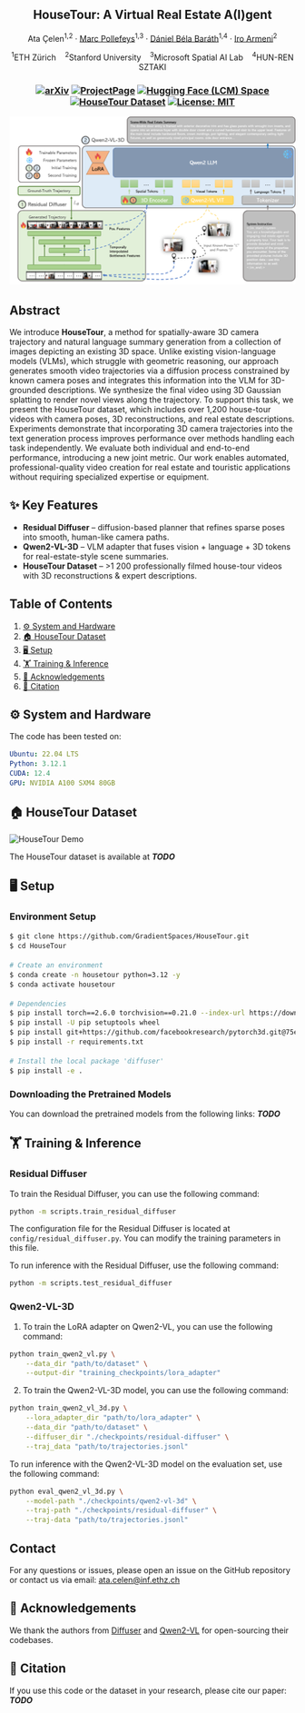 <p align="center">
  <h2 align="center"> HouseTour: A Virtual Real Estate A(I)gent </h2>
  <p align="center">
    <a>Ata Çelen</a><sup>1,2</sup>
    ·
    <a href="https://people.inf.ethz.ch/marc.pollefeys/">Marc Pollefeys</a><sup>1,3</sup>
    ·
    <a href="https://www.linkedin.com/in/d%C3%A1niel-bar%C3%A1th-3a489092/">Dániel Béla Baráth</a><sup>1,4</sup>
    ·
    <a href="https://ir0.github.io/">Iro Armeni</a><sup>2</sup>
  </p>
  <p align="center">
    <sup>1</sup>ETH Zürich    <sup>2</sup>Stanford University    <sup>3</sup>Microsoft Spatial AI Lab    <sup>4</sup>HUN-REN SZTAKI
  </p>
  <h3 align="center">

 [![arXiv](https://img.shields.io/badge/arXiv-blue?logo=arxiv&color=%23B31B1B)](https://placehold.co/600x400?text=Hello+World) 
 [![ProjectPage](https://img.shields.io/badge/Project_Page-HouseTour-blue)](https://house-tour.github.io/)
 [![Hugging Face (LCM) Space](https://img.shields.io/badge/🤗%20Hugging%20Face%20-Space-yellow)](https://placehold.co/600x400?text=Hello+World)
 [![HouseTour Dataset](https://img.shields.io/badge/HouseTour-Dataset-orange)](https://placehold.co/600x400?text=Hello+World)
 [![License: MIT](https://img.shields.io/badge/License-MIT-green.svg)](https://opensource.org/licenses/MIT)
 <div align="center"></div>
</p>


<p align="center">
  <img src="assets/architecture.png" alt="HouseTour Teaser" width="800">
</p>

## Abstract
We introduce **HouseTour**, a method for spatially-aware 3D camera trajectory and natural language summary generation from a collection of images depicting an existing 3D space. Unlike existing vision-language models (VLMs), which struggle with geometric reasoning, our approach generates smooth video trajectories via a diffusion process constrained by known camera poses and integrates this information into the VLM for 3D-grounded descriptions. We synthesize the final video using 3D Gaussian splatting to render novel views along the trajectory. To support this task, we present the HouseTour dataset, which includes over 1,200 house-tour videos with camera poses, 3D reconstructions, and real estate descriptions. Experiments demonstrate that incorporating 3D camera trajectories into the text generation process improves performance over methods handling each task independently. We evaluate both individual and end-to-end performance, introducing a new joint metric. Our work enables automated, professional-quality video creation for real estate and touristic applications without requiring specialized expertise or equipment.

## ✨ Key Features
- **Residual Diffuser** – diffusion-based planner that refines sparse poses into smooth, human-like camera paths. 
- **Qwen2-VL-3D** – VLM adapter that fuses vision + language + 3D tokens for real-estate-style scene summaries.
- **HouseTour Dataset** – >1 200 professionally filmed house-tour videos with 3D reconstructions & expert descriptions.

## Table of Contents
<ol>
  <li><a href="#⚙️-system-and-hardware">⚙️ System and Hardware</a></li>
  <li><a href="#🏠-housetour-dataset">🏠 HouseTour Dataset</a></li>
  <li><a href="#🖥️-setup">🖥️ Setup</a></li>
  <li><a href="#🏋️-training--inference">🏋️ Training & Inference</a></li>
  <li><a href="#🙏-acknowledgements">🙏 Acknowledgements</a></li>
  <li><a href="#📄-citation">📄 Citation</a></li>
</ol>


## ⚙️ System and Hardware
The code has been tested on:
```yaml
Ubuntu: 22.04 LTS
Python: 3.12.1
CUDA: 12.4
GPU: NVIDIA A100 SXM4 80GB
```

## 🏠 HouseTour Dataset
<p align="left">
  <img src="assets/recon_1.gif" alt="HouseTour Demo" width="400">
</p>

The HouseTour dataset is available at **_TODO_**

## 🖥️ Setup

### Environment Setup
```bash
$ git clone https://github.com/GradientSpaces/HouseTour.git
$ cd HouseTour

# Create an environment
$ conda create -n housetour python=3.12 -y
$ conda activate housetour

# Dependencies
$ pip install torch==2.6.0 torchvision==0.21.0 --index-url https://download.pytorch.org/whl/cu124
$ pip install -U pip setuptools wheel
$ pip install git+https://github.com/facebookresearch/pytorch3d.git@75ebeeaea0908c5527e7b1e305fbc7681382db47
$ pip install -r requirements.txt

# Install the local package 'diffuser'
$ pip install -e .
```

### Downloading the Pretrained Models
You can download the pretrained models from the following links: **_TODO_**

## 🏋️ Training & Inference
### Residual Diffuser

To train the Residual Diffuser, you can use the following command:
```bash
python -m scripts.train_residual_diffuser
```
The configuration file for the Residual Diffuser is located at `config/residual_diffuser.py`. You can modify the training parameters in this file.

To run inference with the Residual Diffuser, use the following command:
```bash
python -m scripts.test_residual_diffuser
```

### Qwen2-VL-3D

1) To train the LoRA adapter on Qwen2-VL, you can use the following command:
```bash
python train_qwen2_vl.py \
    --data_dir "path/to/dataset" \
    --output-dir "training_checkpoints/lora_adapter"
```
2) To train the Qwen2-VL-3D model, you can use the following command:
```bash
python train_qwen2_vl_3d.py \
    --lora_adapter_dir "path/to/lora_adapter" \
    --data_dir "path/to/dataset" \
    --diffuser_dir "./checkpoints/residual-diffuser" \
    --traj_data "path/to/trajectories.jsonl"
```

To run inference with the Qwen2-VL-3D model on the evaluation set, use the following command:
```bash
python eval_qwen2_vl_3d.py \
    --model-path "./checkpoints/qwen2-vl-3d" \
    --traj-path "./checkpoints/residual-diffuser" \
    --traj-data "path/to/trajectories.jsonl"
```

## Contact
For any questions or issues, please open an issue on the GitHub repository or contact us via email: ata.celen@inf.ethz.ch

## 🙏 Acknowledgements
We thank the authors from [Diffuser](https://github.com/jannerm/diffuser) and [Qwen2-VL](https://huggingface.co/Qwen/Qwen2-VL-7B-Instruct) for open-sourcing their codebases.

## 📄 Citation
If you use this code or the dataset in your research, please cite our paper:
**_TODO_**
```bibtex
```
